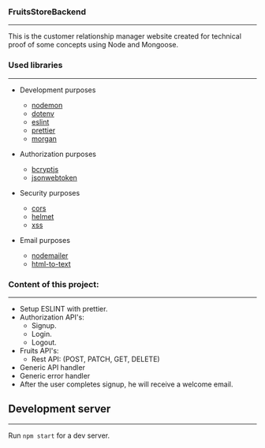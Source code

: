 ### FruitsStoreBackend

---

This is the customer relationship manager website created for technical proof of some concepts using Node and Mongoose.


### Used libraries

---

 - Development purposes
   - [nodemon](https://www.npmjs.com/package/nodemon)
   - [dotenv](https://www.npmjs.com/package/dotenv)
   - [eslint](https://eslint.org/)
   - [prettier](https://prettier.io/)
   - [morgan](https://www.npmjs.com/package/morgan)

 - Authorization purposes
   - [bcryptjs](https://www.npmjs.com/package/bcryptjs)
   - [jsonwebtoken](https://www.npmjs.com/package/jsonwebtoken)

 - Security purposes
   - [cors](https://www.npmjs.com/package/cors)
   - [helmet](https://www.npmjs.com/package/helmet)
   - [xss](https://www.npmjs.com/package/xss)

 - Email purposes
   - [nodemailer](https://www.npmjs.com/package/nodemailer)
   - [html-to-text](https://www.npmjs.com/package/html-to-text)


### Content of this project:

---

- Setup ESLINT with prettier.
- Authorization API's:
    - Signup.
    - Login.
    - Logout.
- Fruits API's:
    - Rest API: (POST, PATCH, GET, DELETE)
- Generic API handler
- Generic error handler
- After the user completes signup, he will receive a welcome email.


## Development server

---

Run `npm start` for a dev server.
